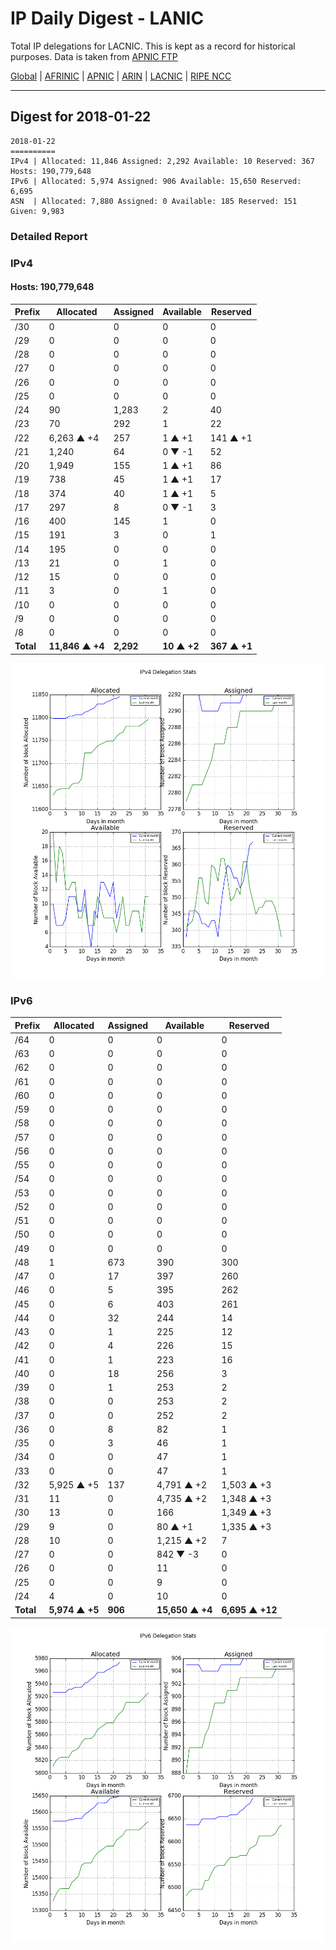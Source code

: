 # IP Daily Digest - LANIC

Total IP delegations for LACNIC. This is kept as a record for historical purposes. Data is taken from [APNIC FTP](https://ftp.apnic.net/)

[Global](https://github.com/csmets/IP-Daily-Digest) | [AFRINIC](https://github.com/csmets/IP-Daily-Digest/tree/master/archives/AFRINIC) | [APNIC](https://github.com/csmets/IP-Daily-Digest/tree/master/archives/APNIC) | [ARIN](https://github.com/csmets/IP-Daily-Digest/tree/master/archives/ARIN) | [LACNIC](https://github.com/csmets/IP-Daily-Digest/tree/master/archives/LACNIC) | [RIPE NCC](https://github.com/csmets/IP-Daily-Digest/tree/master/archives/RIPE_NCC)

---

## Digest for 2018-01-22
```
2018-01-22
==========
IPv4 | Allocated: 11,846 Assigned: 2,292 Available: 10 Reserved: 367 Hosts: 190,779,648
IPv6 | Allocated: 5,974 Assigned: 906 Available: 15,650 Reserved: 6,695
ASN  | Allocated: 7,880 Assigned: 0 Available: 185 Reserved: 151 Given: 9,983
```

### Detailed Report

### IPv4

#### Hosts: **190,779,648**

| Prefix | Allocated | Assigned | Available | Reserved |
| ----- | ----- | ----- | ----- | ----- |
| /30 | 0 | 0 | 0 | 0 |
| /29 | 0 | 0 | 0 | 0 |
| /28 | 0 | 0 | 0 | 0 |
| /27 | 0 | 0 | 0 | 0 |
| /26 | 0 | 0 | 0 | 0 |
| /25 | 0 | 0 | 0 | 0 |
| /24 | 90 | 1,283 | 2 | 40 |
| /23 | 70 | 292 | 1 | 22 |
| /22 | 6,263 ▲ +4 | 257 | 1 ▲ +1 | 141 ▲ +1 |
| /21 | 1,240 | 64 | 0 ▼ -1 | 52 |
| /20 | 1,949 | 155 | 1 ▲ +1 | 86 |
| /19 | 738 | 45 | 1 ▲ +1 | 17 |
| /18 | 374 | 40 | 1 ▲ +1 | 5 |
| /17 | 297 | 8 | 0 ▼ -1 | 3 |
| /16 | 400 | 145 | 1 | 0 |
| /15 | 191 | 3 | 0 | 1 |
| /14 | 195 | 0 | 0 | 0 |
| /13 | 21 | 0 | 1 | 0 |
| /12 | 15 | 0 | 0 | 0 |
| /11 | 3 | 0 | 1 | 0 |
| /10 | 0 | 0 | 0 | 0 |
| /9 | 0 | 0 | 0 | 0 |
| /8 | 0 | 0 | 0 | 0 |
| **Total** | **11,846 ▲ +4** | **2,292** | **10 ▲ +2** | **367 ▲ +1** |

![ipv4-stats](ipv4-figure.png)

### IPv6

| Prefix | Allocated | Assigned | Available | Reserved |
| ----- | ----- | ----- | ----- | ----- |
| /64 | 0 | 0 | 0 | 0 |
| /63 | 0 | 0 | 0 | 0 |
| /62 | 0 | 0 | 0 | 0 |
| /61 | 0 | 0 | 0 | 0 |
| /60 | 0 | 0 | 0 | 0 |
| /59 | 0 | 0 | 0 | 0 |
| /58 | 0 | 0 | 0 | 0 |
| /57 | 0 | 0 | 0 | 0 |
| /56 | 0 | 0 | 0 | 0 |
| /55 | 0 | 0 | 0 | 0 |
| /54 | 0 | 0 | 0 | 0 |
| /53 | 0 | 0 | 0 | 0 |
| /52 | 0 | 0 | 0 | 0 |
| /51 | 0 | 0 | 0 | 0 |
| /50 | 0 | 0 | 0 | 0 |
| /49 | 0 | 0 | 0 | 0 |
| /48 | 1 | 673 | 390 | 300 |
| /47 | 0 | 17 | 397 | 260 |
| /46 | 0 | 5 | 395 | 262 |
| /45 | 0 | 6 | 403 | 261 |
| /44 | 0 | 32 | 244 | 14 |
| /43 | 0 | 1 | 225 | 12 |
| /42 | 0 | 4 | 226 | 15 |
| /41 | 0 | 1 | 223 | 16 |
| /40 | 0 | 18 | 256 | 3 |
| /39 | 0 | 1 | 253 | 2 |
| /38 | 0 | 0 | 253 | 2 |
| /37 | 0 | 0 | 252 | 2 |
| /36 | 0 | 8 | 82 | 1 |
| /35 | 0 | 3 | 46 | 1 |
| /34 | 0 | 0 | 47 | 1 |
| /33 | 0 | 0 | 47 | 1 |
| /32 | 5,925 ▲ +5 | 137 | 4,791 ▲ +2 | 1,503 ▲ +3 |
| /31 | 11 | 0 | 4,735 ▲ +2 | 1,348 ▲ +3 |
| /30 | 13 | 0 | 166 | 1,349 ▲ +3 |
| /29 | 9 | 0 | 80 ▲ +1 | 1,335 ▲ +3 |
| /28 | 10 | 0 | 1,215 ▲ +2 | 7 |
| /27 | 0 | 0 | 842 ▼ -3 | 0 |
| /26 | 0 | 0 | 11 | 0 |
| /25 | 0 | 0 | 9 | 0 |
| /24 | 4 | 0 | 10 | 0 |
| **Total** | **5,974 ▲ +5** | **906** | **15,650 ▲ +4** | **6,695 ▲ +12** |

![ipv6-stats](ipv6-figure.png)